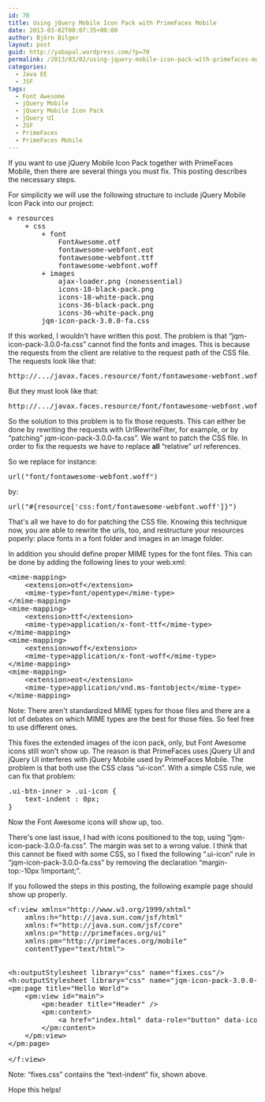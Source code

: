 ```yaml
---
id: 70
title: Using jQuery Mobile Icon Pack with PrimeFaces Mobile
date: 2013-03-02T00:07:35+00:00
author: Björn Bilger
layout: post
guid: http://yabapal.wordpress.com/?p=70
permalink: /2013/03/02/using-jquery-mobile-icon-pack-with-primefaces-mobile/
categories:
  - Java EE
  - JSF
tags:
  - Font Awesome
  - jQuery Mobile
  - jQuery Mobile Icon Pack
  - jQuery UI
  - JSF
  - PrimeFaces
  - PrimeFaces Mobile
---
```

If you want to use jQuery Mobile Icon Pack together with PrimeFaces Mobile, then there are several things you must fix. This posting describes the necessary steps.<!--more-->

For simplicity we will use the following structure to include jQuery Mobile Icon Pack into our project:

<pre>+ resources
    + css
        + font
            FontAwesome.otf
            fontawesome-webfont.eot
            fontawesome-webfont.ttf
            fontawesome-webfont.woff
        + images
            ajax-loader.png (nonessential)
            icons-18-black-pack.png
            icons-18-white-pack.png
            icons-36-black-pack.png
            icons-36-white-pack.png
        jqm-icon-pack-3.0.0-fa.css</pre>

If this worked, I wouldn't have written this post. The problem is that &#8220;jqm-icon-pack-3.0.0-fa.css&#8221; cannot find the fonts and images. This is because the requests from the client are relative to the request path of the CSS file. The requests look like that:

<pre>http://.../javax.faces.resource/font/fontawesome-webfont.woff</pre>

But they must look like that:

<pre>http://.../javax.faces.resource/font/fontawesome-webfont.woff.jsf?ln=css</pre>

So the solution to this problem is to fix those requests. This can either be done by rewriting the requests with UrlRewriteFilter, for example, or by &#8220;patching&#8221; jqm-icon-pack-3.0.0-fa.css&#8221;. We want to patch the CSS file. In order to fix the requests we have to replace **all** &#8220;relative&#8221; url references.

So we replace for instance:

<pre>url("font/fontawesome-webfont.woff")</pre>

by:

<pre>url("#{resource['css:font/fontawesome-webfont.woff']}")</pre>

That's all we have to do for patching the CSS file. Knowing this technique now, you are able to rewrite the urls, too, and restructure your resources poperly: place fonts in a font folder and images in an image folder.

In addition you should define proper MIME types for the font files. This can be done by adding the following lines to your web.xml:

<pre class="brush: xml; title: ; notranslate" title="">&lt;mime-mapping&gt;
    &lt;extension&gt;otf&lt;/extension&gt;
    &lt;mime-type&gt;font/opentype&lt;/mime-type&gt;
&lt;/mime-mapping&gt;
&lt;mime-mapping&gt;
    &lt;extension&gt;ttf&lt;/extension&gt;
    &lt;mime-type&gt;application/x-font-ttf&lt;/mime-type&gt;
&lt;/mime-mapping&gt;
&lt;mime-mapping&gt;
    &lt;extension&gt;woff&lt;/extension&gt;
    &lt;mime-type&gt;application/x-font-woff&lt;/mime-type&gt;
&lt;/mime-mapping&gt;
&lt;mime-mapping&gt;
    &lt;extension&gt;eot&lt;/extension&gt;
    &lt;mime-type&gt;application/vnd.ms-fontobject&lt;/mime-type&gt;
&lt;/mime-mapping&gt;
</pre>

Note: There aren't standardized MIME types for those files and there are a lot of debates on which MIME types are the best for those files. So feel free to use different ones.

This fixes the extended images of the icon pack, only, but Font Awesome icons still won't show up. The reason is that PrimeFaces uses jQuery UI and jQuery UI interferes with jQuery Mobile used by PrimeFaces Mobile. The problem is that both use the CSS class &#8220;ui-icon&#8221;. With a simple CSS rule, we can fix that problem:

<pre class="brush: css; title: ; notranslate" title="">.ui-btn-inner &gt; .ui-icon {
    text-indent : 0px;
}
</pre>

Now the Font Awesome icons will show up, too.

There's one last issue, I had with icons positioned to the top, using &#8220;jqm-icon-pack-3.0.0-fa.css&#8221;. The margin was set to a wrong value. I think that this cannot be fixed with some CSS, so I fixed the following &#8220;.ui-icon&#8221; rule in &#8220;jqm-icon-pack-3.0.0-fa.css&#8221; by removing the declaration &#8220;margin-top:-10px !important;&#8221;.

If you followed the steps in this posting, the following example page should show up properly.

<pre class="brush: xml; title: ; notranslate" title="">&lt;f:view xmlns="http://www.w3.org/1999/xhtml"
    xmlns:h="http://java.sun.com/jsf/html"
    xmlns:f="http://java.sun.com/jsf/core"
    xmlns:p="http://primefaces.org/ui"
    xmlns:pm="http://primefaces.org/mobile"
    contentType="text/html"&gt;


&lt;h:outputStylesheet library="css" name="fixes.css"/&gt;
&lt;h:outputStylesheet library="css" name="jqm-icon-pack-3.0.0-fa.css"/&gt;
&lt;pm:page title="Hello World"&gt;
    &lt;pm:view id="main"&gt;
        &lt;pm:header title="Header" /&gt;
        &lt;pm:content&gt;
            &lt;a href="index.html" data-role="button" data-icon="spinner" data-iconpos="top"&gt;Test&lt;/a&gt;
        &lt;/pm:content&gt;
    &lt;/pm:view&gt;
&lt;/pm:page&gt;

&lt;/f:view&gt;
</pre>

Note: &#8220;fixes.css&#8221; contains the &#8220;text-indent&#8221; fix, shown above.

Hope this helps!